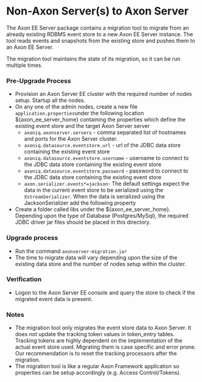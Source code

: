 # Non-Axon Server\(s\) to Axon Server

The Axon EE Server package contains a migration tool to migrate from an already existing RDBMS event store to a new Axon EE Server instance. The tool reads events and snapshots from the existing store and pushes them to an Axon EE Server.

The migration tool maintains the state of its migration, so it can be run multiple times.

### Pre-Upgrade Process

* Provision an Axon Server EE cluster with the required number of nodes setup. Startup all the nodes.
* On any one of the admin nodes, create a new file `application.properties`under the following location ${axon\_ee\_server\_home} containing the properties which define the existing event store and the target Axon Server server
  * `axoniq.axonserver.servers` - comma separated list of hostnames and ports for the Axon Server cluster.
  * `axoniq.datasource.eventstore.url` - url of the JDBC data store containing the existing event store
  * `axoniq.datasource.eventstore.username` - username to connect to the JDBC data store containing the existing event store
  * `axoniq.datasource.eventstore.password` - password to connect to the JDBC data store containing the existing event store
  * `axon.serializer.events*=jackson`- The default settings expect the data in the current event store to be serialized using the `XstreamSerializer`. When the data is serialized using the JacksonSerializer add the following property
* Create a folder called libs under the ${axon\_ee\_server\_home}. Depending upon the type of Database \(Postgres/MySql\), the required JDBC driver jar files should be placed in this directory.

### Upgrade process

* Run the command `axonserver-migration.jar`
* The time to migrate data will vary depending upon the size of the existing data store and the number of nodes setup within the cluster.

### Verification

* Logon to the Axon Server EE console and query the store to check if the migrated event data is present.

### Notes

* The migration tool only migrates the event store data to Axon Server. It does not update the tracking token values in token\_entry tables. Tracking tokens are highly dependent on the implementation of the actual event store used. Migrating them is case specific and error prone. Our recommendation is to reset the tracking processors after the migration.
* The migration tool is like a regular Axon Framework application so properties can be setup accordingly \(e.g. Access Control/Tokens\).
